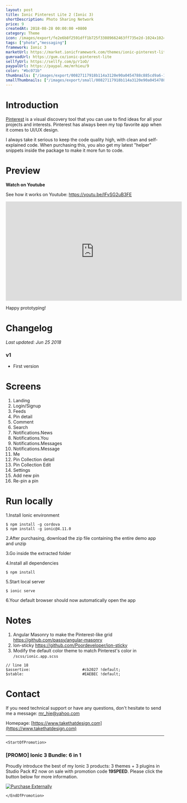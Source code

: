 ```yaml
---
layout: post
title: Ionic Pinterest Lite 2 (Ionic 3)
shortDescription: Photo Sharing Network 
price: 9
createdAt: 2018-08-28 00:00:00 +0800
category: Theme
icon: /images/export/fe2e6b8f2591dff1b725f33089662463ff735e2d-1024x1024.jpg
tags: ["photo","messaging"]
framework: Ionic 3
marketUrl: https://market.ionicframework.com/themes/ionic-pinterest-lite
gumroadUrl: https://gum.co/ionic-pinterest-lite
sellfyUrl: https://sellfy.com/p/r1oO/
paypalUrl: https://paypal.me/mrhieu/9
color: "#bc071b"
thumbnails: ["/images/export/00827117918b114a3120e90a0454788c885cd9a6-1242x2208.jpg","/images/export/a5d1b075ea67e8bb4eeef819f1da2c5023a68cbf-1242x2208.jpg","/images/export/f53b51b0ef54a66bffa11ea4f9bced50ff3d51a9-1242x2208.jpg","/images/export/a112b9655ead8b93adc1a4c78d554c13c2579bf7-1242x2208.jpg"]
smallThumbnails: ["/images/export/small/00827117918b114a3120e90a0454788c885cd9a6-1242x2208.jpg","/images/export/small/a5d1b075ea67e8bb4eeef819f1da2c5023a68cbf-1242x2208.jpg","/images/export/small/f53b51b0ef54a66bffa11ea4f9bced50ff3d51a9-1242x2208.jpg"]
---
```


# Introduction

[Pinterest](http://www.pinterest.com/) is a visual discovery tool that you can use to find ideas for all your projects and interests. Pinterest has always been my top favorite app when it comes to UI/UX design.

I always take it serious to keep the code quality high, with clean and self-explained code. When purchasing this, you also get my latest "helper" snippets inside the package to make it more fun to code.

# Preview




**Watch on Youtube**

See how it works on Youtube: https://youtu.be/IFvSG2uB3FE

<iframe width="560" height="315" src="https://www.youtube.com/embed/IFvSG2uB3FE" frameborder="0" allow="accelerometer; autoplay; encrypted-media; gyroscope; picture-in-picture" allowfullscreen></iframe>


Happy prototyping!


# Changelog

*Last updated: Jun 25 2018*

### v1

* First version


# Screens

1. Landing
2. Login/Signup
3. Feeds
4. Pin detail
5. Comment
6. Search
7. Notifications.News
8. Notifications.You
9. Notifications.Messages
10. Notifications.Message
11. Me
12. Pin Collection detail
13. Pin Collection Edit
14. Settings
15. Add new pin
16. Re-pin a pin

# Run locally
1.Install Ionic environment

```
$ npm install -g cordova
$ npm install -g ionic@4.11.0
```

2.After purchasing, download the zip file containing the entire demo app and unzip

3.Go inside the extracted folder

4.Install all dependencies

```
$ npm install
```

5.Start local server
```
$ ionic serve
```

6.Your default browser should now automatically open the app


# Notes

1. Angular Masonry to make the Pinterest-like grid https://github.com/passy/angular-masonry
2. Ion-sticky https://github.com/Poordeveloper/ion-sticky
3. Modify the default color theme to match Pinterest's color in `/scss/ionic.app.scss`

```
// line 18
$assertive:                       #cb2027 !default;
$stable:                          #EAEBEC !default;
```


# Contact
If you need technical support or have any questions, don't hesitate to send me a message: [mr_hie@yahoo.com](mailto:mr_hie@yahoo.com)

Homepage: [https://www.takethatdesign.com](https://www.takethatdesign.com)


------------------

`<StartOfPromotion>`
### [PROMO] Ionic 3 Bundle: 6 in 1
Proudly introduce the best of my Ionic 3 products: 3 themes + 3 plugins in Studio Pack #2  now on sale with promotion code **19SPEED**. Please click the button below for more information.

[![Purchase Externally](http://bit.ly/2E4p4z3)](https://gum.co/ionic3-ui-bundle)

`</EndOfPromotion>`